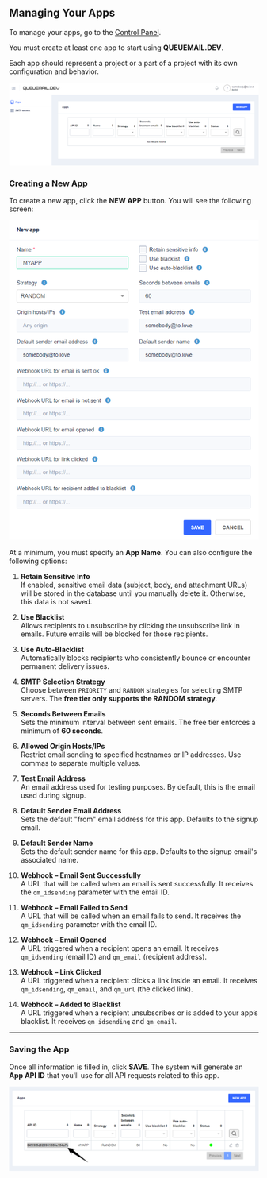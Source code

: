 ## Managing Your Apps

To manage your apps, go to the [Control Panel](https://queuemail.dev/qmadmin/login).

You must create at least one app to start using **QUEUEMAIL.DEV**.

Each app should represent a project or a part of a project with its own configuration and behavior.

<div style="width:100%; text-align:center;">
    <img src="/list-apps.png" alt="List of apps" />
</div>

### Creating a New App

To create a new app, click the **NEW APP** button. You will see the following screen:

<div style="width:100%; text-align:center;">
    <img src="/new-app.png" alt="New app screen" />
</div>

At a minimum, you must specify an **App Name**. You can also configure the following options:

1. **Retain Sensitive Info**  
   If enabled, sensitive email data (subject, body, and attachment URLs) will be stored in the database until you manually delete it. Otherwise, this data is not saved.

2. **Use Blacklist**  
   Allows recipients to unsubscribe by clicking the unsubscribe link in emails. Future emails will be blocked for those recipients.

3. **Use Auto-Blacklist**  
   Automatically blocks recipients who consistently bounce or encounter permanent delivery issues.

4. **SMTP Selection Strategy**  
   Choose between `PRIORITY` and `RANDOM` strategies for selecting SMTP servers. The **free tier only supports the RANDOM strategy**.

5. **Seconds Between Emails**  
   Sets the minimum interval between sent emails. The free tier enforces a minimum of **60 seconds**.

6. **Allowed Origin Hosts/IPs**  
   Restrict email sending to specified hostnames or IP addresses. Use commas to separate multiple values.

7. **Test Email Address**  
   An email address used for testing purposes. By default, this is the email used during signup.

8. **Default Sender Email Address**  
   Sets the default "from" email address for this app. Defaults to the signup email.

9. **Default Sender Name**  
   Sets the default sender name for this app. Defaults to the signup email's associated name.

10. **Webhook – Email Sent Successfully**  
    A URL that will be called when an email is sent successfully. It receives the `qm_idsending` parameter with the email ID.

11. **Webhook – Email Failed to Send**  
    A URL that will be called when an email fails to send. It receives the `qm_idsending` parameter with the email ID.

12. **Webhook – Email Opened**  
    A URL triggered when a recipient opens an email. It receives `qm_idsending` (email ID) and `qm_email` (recipient address).

13. **Webhook – Link Clicked**  
    A URL triggered when a recipient clicks a link inside an email. It receives `qm_idsending`, `qm_email`, and `qm_url` (the clicked link).

14. **Webhook – Added to Blacklist**  
    A URL triggered when a recipient unsubscribes or is added to your app’s blacklist. It receives `qm_idsending` and `qm_email`.

---

### Saving the App

Once all information is filled in, click **SAVE**. The system will generate an **App API ID** that you'll use for all API requests related to this app.

<div style="width:100%; text-align:center;">
    <img src="/list-apps-2.png" alt="App API ID screen" />
</div>
